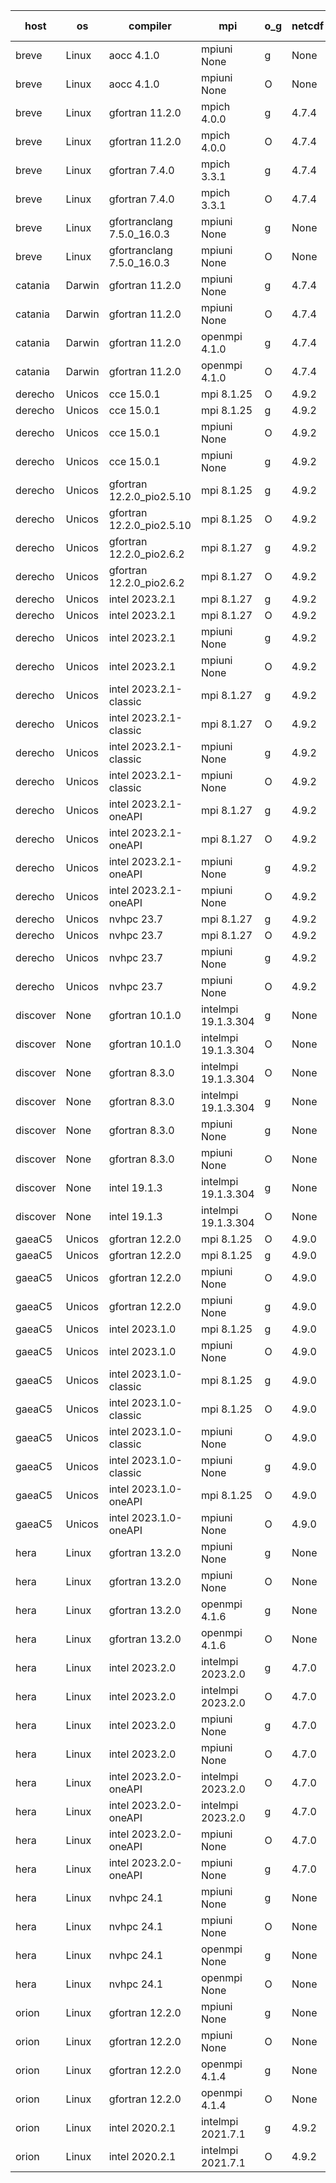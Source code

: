 

| host     | os       | compiler                              | mpi                      | o_g        | netcdf        | build       | u_pass          | u_fail          | s_pass            | s_fail            | e_pass             | e_fail             | nuopc_pass       | nuopc_fail       | artifacts link          |
|----------|----------|---------------------------------------|--------------------------|------------|---------------|-------------|-----------------|-----------------|-------------------|-------------------|--------------------|--------------------|------------------|------------------|-------------------------|
| breve | Linux | aocc 4.1.0 | mpiuni None  | g | None  | PASS | 12502 | 26 | 8 | 0 | 44 | 0 | None | None | <a href="https://github.com/esmf-org/esmf-test-artifacts/tree/a071a99e47792705a9cb11102bff673ea04bec29/develop/aocc/4.1.0/g/mpiuni/None" target="_blank">a071a99</a> | 
| breve | Linux | aocc 4.1.0 | mpiuni None  | O | None  | PASS | 12502 | 26 | 8 | 0 | 44 | 0 | None | None | <a href="https://github.com/esmf-org/esmf-test-artifacts/tree/3ef83193ecbd94c0a2360b831a33c70aaa79d04c/develop/aocc/4.1.0/O/mpiuni/None" target="_blank">3ef8319</a> | 
| breve | Linux | gfortran 11.2.0 | mpich 4.0.0  | g | 4.7.4  | PASS | 14198 | 0 | 50 | 0 | 81 | 0 | 56 | 0 | <a href="https://github.com/esmf-org/esmf-test-artifacts/tree/58d9b3a3b80c8b6096e99ac5e88e97f6d338c4cb/develop/gfortran/11.2.0/g/mpich/4.0.0" target="_blank">58d9b3a</a> | 
| breve | Linux | gfortran 11.2.0 | mpich 4.0.0  | O | 4.7.4  | PASS | 14198 | 0 | 50 | 0 | 81 | 0 | 56 | 0 | <a href="https://github.com/esmf-org/esmf-test-artifacts/tree/dc9f86ab49100e9fb3424a470b76b700f20ecfe2/develop/gfortran/11.2.0/O/mpich/4.0.0" target="_blank">dc9f86a</a> | 
| breve | Linux | gfortran 7.4.0 | mpich 3.3.1  | g | 4.7.4  | PASS | 14198 | 0 | 50 | 0 | 81 | 0 | 56 | 0 | <a href="https://github.com/esmf-org/esmf-test-artifacts/tree/e5ab4ea760dd7f60cd4c257147e9aa79f9cfee9c/develop/gfortran/7.4.0/g/mpich/3.3.1" target="_blank">e5ab4ea</a> | 
| breve | Linux | gfortran 7.4.0 | mpich 3.3.1  | O | 4.7.4  | PASS | 14198 | 0 | 50 | 0 | 81 | 0 | 56 | 0 | <a href="https://github.com/esmf-org/esmf-test-artifacts/tree/ba7848c7e1cb0ec982ed98174d1bbd4e1d101854/develop/gfortran/7.4.0/O/mpich/3.3.1" target="_blank">ba7848c</a> | 
| breve | Linux | gfortranclang 7.5.0_16.0.3 | mpiuni None  | g | None  | PASS | 12528 | 0 | 8 | 0 | 44 | 0 | None | None | <a href="https://github.com/esmf-org/esmf-test-artifacts/tree/19c3d2ec999b44970e0af48dd5365ef5709cf7cb/develop/gfortranclang/7.5.0_16.0.3/g/mpiuni/None" target="_blank">19c3d2e</a> | 
| breve | Linux | gfortranclang 7.5.0_16.0.3 | mpiuni None  | O | None  | PASS | 12528 | 0 | 8 | 0 | 44 | 0 | None | None | <a href="https://github.com/esmf-org/esmf-test-artifacts/tree/03972d2f31113e5b45b20e8a772e2d8191688d6f/develop/gfortranclang/7.5.0_16.0.3/O/mpiuni/None" target="_blank">03972d2</a> | 
| catania | Darwin | gfortran 11.2.0 | mpiuni None  | g | 4.7.4  | PASS | 12528 | 0 | 8 | 0 | 44 | 0 | None | None | <a href="https://github.com/esmf-org/esmf-test-artifacts/tree/10f005fab4abfaa69dcd7cadbece39b914433aad/develop/gfortran/11.2.0/g/mpiuni/None" target="_blank">10f005f</a> | 
| catania | Darwin | gfortran 11.2.0 | mpiuni None  | O | 4.7.4  | PASS | 12528 | 0 | 8 | 0 | 44 | 0 | None | None | <a href="https://github.com/esmf-org/esmf-test-artifacts/tree/1035592f507482dfe3e91ca0d90b0db5cea82853/develop/gfortran/11.2.0/O/mpiuni/None" target="_blank">1035592</a> | 
| catania | Darwin | gfortran 11.2.0 | openmpi 4.1.0  | g | 4.7.4  | PASS | 14195 | 3 | 50 | 0 | 81 | 0 | 56 | 0 | <a href="https://github.com/esmf-org/esmf-test-artifacts/tree/ccc6dff8d58d4ee7db20b1f34cbef255af3ccf71/develop/gfortran/11.2.0/g/openmpi/4.1.0" target="_blank">ccc6dff</a> | 
| catania | Darwin | gfortran 11.2.0 | openmpi 4.1.0  | O | 4.7.4  | PASS | 14195 | 3 | 50 | 0 | 81 | 0 | 56 | 0 | <a href="https://github.com/esmf-org/esmf-test-artifacts/tree/bb5c1e42a3e263480e41b24646843bbc1467f35d/develop/gfortran/11.2.0/O/openmpi/4.1.0" target="_blank">bb5c1e4</a> | 
| derecho | Unicos | cce 15.0.1 | mpi 8.1.25  | O | 4.9.2  | PASS | 14120 | 78 | 50 | 0 | 81 | 0 | 56 | 0 | <a href="https://github.com/esmf-org/esmf-test-artifacts/tree/7027c71b6449b215685f7365301147cea3c6557c/develop/cce/15.0.1/O/mpi/8.1.25" target="_blank">7027c71</a> | 
| derecho | Unicos | cce 15.0.1 | mpi 8.1.25  | g | 4.9.2  | PASS | 14122 | 76 | 50 | 0 | 81 | 0 | 56 | 0 | <a href="https://github.com/esmf-org/esmf-test-artifacts/tree/0b8d8c13942adadb17a5ef58cfb29b087443b76c/develop/cce/15.0.1/g/mpi/8.1.25" target="_blank">0b8d8c1</a> | 
| derecho | Unicos | cce 15.0.1 | mpiuni None  | O | 4.9.2  | PASS | 12293 | 235 | 8 | 0 | 44 | 0 | None | None | <a href="https://github.com/esmf-org/esmf-test-artifacts/tree/a201ba0e3b5054594a419b6f6760fbc7734a4f95/develop/cce/15.0.1/O/mpiuni/None" target="_blank">a201ba0</a> | 
| derecho | Unicos | cce 15.0.1 | mpiuni None  | g | 4.9.2  | PASS | 12452 | 76 | 8 | 0 | 44 | 0 | None | None | <a href="https://github.com/esmf-org/esmf-test-artifacts/tree/634a78bea2f69ff66a870e1ca69acee0101b9633/develop/cce/15.0.1/g/mpiuni/None" target="_blank">634a78b</a> | 
| derecho | Unicos | gfortran 12.2.0_pio2.5.10 | mpi 8.1.25  | g | 4.9.2  | PASS | 14198 | 0 | 50 | 0 | 81 | 0 | 56 | 0 | <a href="https://github.com/esmf-org/esmf-test-artifacts/tree/1de4a21d919dd87944ef4faff68a8cbe6304e79e/develop/gfortran/12.2.0_pio2.5.10/g/mpi/8.1.25" target="_blank">1de4a21</a> | 
| derecho | Unicos | gfortran 12.2.0_pio2.5.10 | mpi 8.1.25  | O | 4.9.2  | PASS | 14198 | 0 | 50 | 0 | 81 | 0 | 56 | 0 | <a href="https://github.com/esmf-org/esmf-test-artifacts/tree/4f0cbb7689938ed53e22e8bd771524e2321e04f7/develop/gfortran/12.2.0_pio2.5.10/O/mpi/8.1.25" target="_blank">4f0cbb7</a> | 
| derecho | Unicos | gfortran 12.2.0_pio2.6.2 | mpi 8.1.27  | g | 4.9.2  | PASS | 14198 | 0 | 50 | 0 | 81 | 0 | 56 | 0 | <a href="https://github.com/esmf-org/esmf-test-artifacts/tree/f0acecbb2965a39ff368b3f857063145efe0c99d/develop/gfortran/12.2.0_pio2.6.2/g/mpi/8.1.27" target="_blank">f0acecb</a> | 
| derecho | Unicos | gfortran 12.2.0_pio2.6.2 | mpi 8.1.27  | O | 4.9.2  | PASS | 14198 | 0 | 50 | 0 | 81 | 0 | 56 | 0 | <a href="https://github.com/esmf-org/esmf-test-artifacts/tree/e370f2da31001daa99f66ca1aa1e67038ac4245a/develop/gfortran/12.2.0_pio2.6.2/O/mpi/8.1.27" target="_blank">e370f2d</a> | 
| derecho | Unicos | intel 2023.2.1 | mpi 8.1.27  | g | 4.9.2  | PASS | 14198 | 0 | 50 | 0 | 81 | 0 | 57 | 0 | <a href="https://github.com/esmf-org/esmf-test-artifacts/tree/07dfb937fe5eef1b4f1f9af05ddbe2d4f960c504/develop/intel/2023.2.1/g/mpi/8.1.27" target="_blank">07dfb93</a> | 
| derecho | Unicos | intel 2023.2.1 | mpi 8.1.27  | O | 4.9.2  | PASS | 14198 | 0 | 50 | 0 | 81 | 0 | 57 | 0 | <a href="https://github.com/esmf-org/esmf-test-artifacts/tree/8972ffab72ed3a38420aab71fbf073c16ddd3b3f/develop/intel/2023.2.1/O/mpi/8.1.27" target="_blank">8972ffa</a> | 
| derecho | Unicos | intel 2023.2.1 | mpiuni None  | g | 4.9.2  | PASS | 12528 | 0 | 8 | 0 | 44 | 0 | None | None | <a href="https://github.com/esmf-org/esmf-test-artifacts/tree/a6de364a5d3d77878f9b45eaeee8dd178a1b3421/develop/intel/2023.2.1/g/mpiuni/None" target="_blank">a6de364</a> | 
| derecho | Unicos | intel 2023.2.1 | mpiuni None  | O | 4.9.2  | PASS | 12528 | 0 | 8 | 0 | 44 | 0 | None | None | <a href="https://github.com/esmf-org/esmf-test-artifacts/tree/775d397e110656e5015ecb46771efc3ce505916a/develop/intel/2023.2.1/O/mpiuni/None" target="_blank">775d397</a> | 
| derecho | Unicos | intel 2023.2.1-classic | mpi 8.1.27  | g | 4.9.2  | PASS | 14198 | 0 | 50 | 0 | 81 | 0 | 56 | 0 | <a href="https://github.com/esmf-org/esmf-test-artifacts/tree/5de2430709ccbc969340990a4eaf5753be9f69ad/develop/intel/2023.2.1-classic/g/mpi/8.1.27" target="_blank">5de2430</a> | 
| derecho | Unicos | intel 2023.2.1-classic | mpi 8.1.27  | O | 4.9.2  | PASS | 14198 | 0 | 50 | 0 | 81 | 0 | 56 | 0 | <a href="https://github.com/esmf-org/esmf-test-artifacts/tree/e6fbdd4bee9bc5d9bd668c5ebbc4c09d8ebec887/develop/intel/2023.2.1-classic/O/mpi/8.1.27" target="_blank">e6fbdd4</a> | 
| derecho | Unicos | intel 2023.2.1-classic | mpiuni None  | g | 4.9.2  | PASS | 12528 | 0 | 8 | 0 | 44 | 0 | None | None | <a href="https://github.com/esmf-org/esmf-test-artifacts/tree/62b8eeb583393d12b9dcdf6b14913b501c844488/develop/intel/2023.2.1-classic/g/mpiuni/None" target="_blank">62b8eeb</a> | 
| derecho | Unicos | intel 2023.2.1-classic | mpiuni None  | O | 4.9.2  | PASS | 12528 | 0 | 8 | 0 | 44 | 0 | None | None | <a href="https://github.com/esmf-org/esmf-test-artifacts/tree/989b219b7aec97fac11d0492a22c36164f56ecc9/develop/intel/2023.2.1-classic/O/mpiuni/None" target="_blank">989b219</a> | 
| derecho | Unicos | intel 2023.2.1-oneAPI | mpi 8.1.27  | g | 4.9.2  | PASS | 14198 | 0 | 50 | 0 | 81 | 0 | 56 | 0 | <a href="https://github.com/esmf-org/esmf-test-artifacts/tree/527e128efc2640691ce96f1d7c3b4847198a4d03/develop/intel/2023.2.1-oneAPI/g/mpi/8.1.27" target="_blank">527e128</a> | 
| derecho | Unicos | intel 2023.2.1-oneAPI | mpi 8.1.27  | O | 4.9.2  | PASS | 14198 | 0 | 49 | 1 | 81 | 0 | 56 | 0 | <a href="https://github.com/esmf-org/esmf-test-artifacts/tree/58a302008cb4ed9341dbe6a21f255c92ef369c5d/develop/intel/2023.2.1-oneAPI/O/mpi/8.1.27" target="_blank">58a3020</a> | 
| derecho | Unicos | intel 2023.2.1-oneAPI | mpiuni None  | g | 4.9.2  | PASS | 12528 | 0 | 8 | 0 | 44 | 0 | None | None | <a href="https://github.com/esmf-org/esmf-test-artifacts/tree/7c8e33f46b16c5725fa4e1ab25a5ec3f5faa4b58/develop/intel/2023.2.1-oneAPI/g/mpiuni/None" target="_blank">7c8e33f</a> | 
| derecho | Unicos | intel 2023.2.1-oneAPI | mpiuni None  | O | 4.9.2  | PASS | 12528 | 0 | 8 | 0 | 44 | 0 | None | None | <a href="https://github.com/esmf-org/esmf-test-artifacts/tree/3970d9864faa42732f6a95329295501b73ce9e3c/develop/intel/2023.2.1-oneAPI/O/mpiuni/None" target="_blank">3970d98</a> | 
| derecho | Unicos | nvhpc 23.7 | mpi 8.1.27  | g | 4.9.2  | PASS | 14198 | 0 | 50 | 0 | 81 | 0 | 56 | 0 | <a href="https://github.com/esmf-org/esmf-test-artifacts/tree/d45c520a0ed614da17bd22fea0bb885797df4d4c/develop/nvhpc/23.7/g/mpi/8.1.27" target="_blank">d45c520</a> | 
| derecho | Unicos | nvhpc 23.7 | mpi 8.1.27  | O | 4.9.2  | PASS | 14198 | 0 | 50 | 0 | 81 | 0 | 56 | 0 | <a href="https://github.com/esmf-org/esmf-test-artifacts/tree/13275afe349476017239212a0ce048e0dbe79443/develop/nvhpc/23.7/O/mpi/8.1.27" target="_blank">13275af</a> | 
| derecho | Unicos | nvhpc 23.7 | mpiuni None  | g | 4.9.2  | PASS | 12528 | 0 | 8 | 0 | 44 | 0 | None | None | <a href="https://github.com/esmf-org/esmf-test-artifacts/tree/8ea700ce02f12b75ab0d43b87d068b0cb7103f26/develop/nvhpc/23.7/g/mpiuni/None" target="_blank">8ea700c</a> | 
| derecho | Unicos | nvhpc 23.7 | mpiuni None  | O | 4.9.2  | PASS | 12528 | 0 | 8 | 0 | 44 | 0 | None | None | <a href="https://github.com/esmf-org/esmf-test-artifacts/tree/e9364cd3f22f7c0c89441879f85205ea8cb6c7a2/develop/nvhpc/23.7/O/mpiuni/None" target="_blank">e9364cd</a> | 
| discover | None | gfortran 10.1.0 | intelmpi 19.1.3.304  | g | None  | FAIL | None | None | None | None | None | None | None | None | <a href="https://github.com/esmf-org/esmf-test-artifacts/tree/492b88a50e4f88215ad7293385ad9861959fc372/develop/gfortran/10.1.0/g/intelmpi/19.1.3.304" target="_blank">492b88a</a> | 
| discover | None | gfortran 10.1.0 | intelmpi 19.1.3.304  | O | None  | FAIL | None | None | None | None | None | None | None | None | <a href="https://github.com/esmf-org/esmf-test-artifacts/tree/e1c8061e50a9d123808249d9d46877a5d9d079f8/develop/gfortran/10.1.0/O/intelmpi/19.1.3.304" target="_blank">e1c8061</a> | 
| discover | None | gfortran 8.3.0 | intelmpi 19.1.3.304  | O | None  | FAIL | None | None | None | None | None | None | None | None | <a href="https://github.com/esmf-org/esmf-test-artifacts/tree/d6aeaf2b7a40aecef05048572ebcb2d69b7d74e3/develop/gfortran/8.3.0/O/intelmpi/19.1.3.304" target="_blank">d6aeaf2</a> | 
| discover | None | gfortran 8.3.0 | intelmpi 19.1.3.304  | g | None  | FAIL | None | None | None | None | None | None | None | None | <a href="https://github.com/esmf-org/esmf-test-artifacts/tree/643d709524bc7175bebe657f97fa07f7f83c017b/develop/gfortran/8.3.0/g/intelmpi/19.1.3.304" target="_blank">643d709</a> | 
| discover | None | gfortran 8.3.0 | mpiuni None  | g | None  | FAIL | None | None | None | None | None | None | None | None | <a href="https://github.com/esmf-org/esmf-test-artifacts/tree/0befa0ca41c337d686dcaec175644da3e0cbc5fb/develop/gfortran/8.3.0/g/mpiuni/None" target="_blank">0befa0c</a> | 
| discover | None | gfortran 8.3.0 | mpiuni None  | O | None  | FAIL | None | None | None | None | None | None | None | None | <a href="https://github.com/esmf-org/esmf-test-artifacts/tree/d1e7a7dc1f858a41ba25cb866f16a081d8f5aaf4/develop/gfortran/8.3.0/O/mpiuni/None" target="_blank">d1e7a7d</a> | 
| discover | None | intel 19.1.3 | intelmpi 19.1.3.304  | g | None  | FAIL | None | None | None | None | None | None | None | None | <a href="https://github.com/esmf-org/esmf-test-artifacts/tree/3d33ae6b85bbcf2c75a31c5c2aa60f5adb2d57e7/develop/intel/19.1.3/g/intelmpi/19.1.3.304" target="_blank">3d33ae6</a> | 
| discover | None | intel 19.1.3 | intelmpi 19.1.3.304  | O | None  | FAIL | None | None | None | None | None | None | None | None | <a href="https://github.com/esmf-org/esmf-test-artifacts/tree/bc1aa4f25dc40b51be5aaffd1ed50bcef2bd426b/develop/intel/19.1.3/O/intelmpi/19.1.3.304" target="_blank">bc1aa4f</a> | 
| gaeaC5 | Unicos | gfortran 12.2.0 | mpi 8.1.25  | O | 4.9.0  | PASS | None | None | None | None | None | None | None | None | <a href="https://github.com/esmf-org/esmf-test-artifacts/tree/9293939fe5fad201b2e9a2bbdffea62d04099d43/develop/gfortran/12.2.0/O/mpi/8.1.25" target="_blank">9293939</a> | 
| gaeaC5 | Unicos | gfortran 12.2.0 | mpi 8.1.25  | g | 4.9.0  | PASS | None | None | None | None | None | None | None | None | <a href="https://github.com/esmf-org/esmf-test-artifacts/tree/640ca14ebd3483e88d363d48298e108eaa59ad5a/develop/gfortran/12.2.0/g/mpi/8.1.25" target="_blank">640ca14</a> | 
| gaeaC5 | Unicos | gfortran 12.2.0 | mpiuni None  | O | 4.9.0  | PASS | 12528 | 0 | 8 | 0 | 44 | 0 | None | None | <a href="https://github.com/esmf-org/esmf-test-artifacts/tree/bdaf6fa23e8d9d5704ce9d8f3b47293a31f1b834/develop/gfortran/12.2.0/O/mpiuni/None" target="_blank">bdaf6fa</a> | 
| gaeaC5 | Unicos | gfortran 12.2.0 | mpiuni None  | g | 4.9.0  | PASS | None | None | None | None | None | None | None | None | <a href="https://github.com/esmf-org/esmf-test-artifacts/tree/91f9a4174a61973076ea8f09399e314f50db3253/develop/gfortran/12.2.0/g/mpiuni/None" target="_blank">91f9a41</a> | 
| gaeaC5 | Unicos | intel 2023.1.0 | mpi 8.1.25  | g | 4.9.0  | PASS | None | None | None | None | None | None | None | None | <a href="https://github.com/esmf-org/esmf-test-artifacts/tree/12899829818bbd40e4e9062a5c21f33865e6ddc4/develop/intel/2023.1.0/g/mpi/8.1.25" target="_blank">1289982</a> | 
| gaeaC5 | Unicos | intel 2023.1.0 | mpiuni None  | O | 4.9.0  | PASS | 12528 | 0 | 8 | 0 | 44 | 0 | None | None | <a href="https://github.com/esmf-org/esmf-test-artifacts/tree/ba4828065bb63036679e870c18af1fe412db6eeb/develop/intel/2023.1.0/O/mpiuni/None" target="_blank">ba48280</a> | 
| gaeaC5 | Unicos | intel 2023.1.0-classic | mpi 8.1.25  | g | 4.9.0  | PASS | None | None | None | None | None | None | None | None | <a href="https://github.com/esmf-org/esmf-test-artifacts/tree/0d8bb70676dee7f717abe2a2b9b6690b180cb012/develop/intel/2023.1.0-classic/g/mpi/8.1.25" target="_blank">0d8bb70</a> | 
| gaeaC5 | Unicos | intel 2023.1.0-classic | mpi 8.1.25  | O | 4.9.0  | PASS | None | None | None | None | None | None | None | None | <a href="https://github.com/esmf-org/esmf-test-artifacts/tree/b4cd369a11705dab696c76752e08c7742f41adcb/develop/intel/2023.1.0-classic/O/mpi/8.1.25" target="_blank">b4cd369</a> | 
| gaeaC5 | Unicos | intel 2023.1.0-classic | mpiuni None  | O | 4.9.0  | PASS | 12528 | 0 | 8 | 0 | 44 | 0 | None | None | <a href="https://github.com/esmf-org/esmf-test-artifacts/tree/9faf0f644e4c434f817fc624534bbf9f54244c28/develop/intel/2023.1.0-classic/O/mpiuni/None" target="_blank">9faf0f6</a> | 
| gaeaC5 | Unicos | intel 2023.1.0-classic | mpiuni None  | g | 4.9.0  | PASS | 12528 | 0 | 8 | 0 | 44 | 0 | None | None | <a href="https://github.com/esmf-org/esmf-test-artifacts/tree/4b460dbf24143f6ced07c1146a0e4f78c77dfa26/develop/intel/2023.1.0-classic/g/mpiuni/None" target="_blank">4b460db</a> | 
| gaeaC5 | Unicos | intel 2023.1.0-oneAPI | mpi 8.1.25  | O | 4.9.0  | PASS | 14198 | 0 | 49 | 1 | 81 | 0 | 46 | 10 | <a href="https://github.com/esmf-org/esmf-test-artifacts/tree/266e09c57e78335a480ef3925608b1c658424056/develop/intel/2023.1.0-oneAPI/O/mpi/8.1.25" target="_blank">266e09c</a> | 
| gaeaC5 | Unicos | intel 2023.1.0-oneAPI | mpiuni None  | O | 4.9.0  | PASS | 12528 | 0 | 8 | 0 | 44 | 0 | None | None | <a href="https://github.com/esmf-org/esmf-test-artifacts/tree/45dd4a2619c7014d5b479904433a8a7a98b8ef6e/develop/intel/2023.1.0-oneAPI/O/mpiuni/None" target="_blank">45dd4a2</a> | 
| hera | Linux | gfortran 13.2.0 | mpiuni None  | g | None  | PASS | 12528 | 0 | 8 | 0 | 44 | 0 | None | None | <a href="https://github.com/esmf-org/esmf-test-artifacts/tree/bdf6414f7022baec4172ece36771bff864e678ab/develop/gfortran/13.2.0/g/mpiuni/None" target="_blank">bdf6414</a> | 
| hera | Linux | gfortran 13.2.0 | mpiuni None  | O | None  | PASS | 12528 | 0 | 8 | 0 | 44 | 0 | None | None | <a href="https://github.com/esmf-org/esmf-test-artifacts/tree/ced609a19800aa5c90e056619bc55466e9df5219/develop/gfortran/13.2.0/O/mpiuni/None" target="_blank">ced609a</a> | 
| hera | Linux | gfortran 13.2.0 | openmpi 4.1.6  | g | None  | PASS | 14198 | 0 | 50 | 0 | 81 | 0 | 56 | 0 | <a href="https://github.com/esmf-org/esmf-test-artifacts/tree/8aa4b79af6d8e5466a122147bf8fdf8999cedbe1/develop/gfortran/13.2.0/g/openmpi/4.1.6" target="_blank">8aa4b79</a> | 
| hera | Linux | gfortran 13.2.0 | openmpi 4.1.6  | O | None  | PASS | 14198 | 0 | 50 | 0 | 81 | 0 | 56 | 0 | <a href="https://github.com/esmf-org/esmf-test-artifacts/tree/1ec341340d949575fdb757a106a9a85304687005/develop/gfortran/13.2.0/O/openmpi/4.1.6" target="_blank">1ec3413</a> | 
| hera | Linux | intel 2023.2.0 | intelmpi 2023.2.0  | g | 4.7.0  | PASS | 14198 | 0 | 50 | 0 | 81 | 0 | 56 | 0 | <a href="https://github.com/esmf-org/esmf-test-artifacts/tree/2e2df7d1d7dd85d9d473937fc1ad75248d8bb755/develop/intel/2023.2.0/g/intelmpi/2023.2.0" target="_blank">2e2df7d</a> | 
| hera | Linux | intel 2023.2.0 | intelmpi 2023.2.0  | O | 4.7.0  | PASS | 14198 | 0 | 50 | 0 | 81 | 0 | 56 | 0 | <a href="https://github.com/esmf-org/esmf-test-artifacts/tree/ab444b37ae70dcc76b3c167dd59f6aa0ce33301e/develop/intel/2023.2.0/O/intelmpi/2023.2.0" target="_blank">ab444b3</a> | 
| hera | Linux | intel 2023.2.0 | mpiuni None  | g | 4.7.0  | PASS | 12528 | 0 | 8 | 0 | 44 | 0 | None | None | <a href="https://github.com/esmf-org/esmf-test-artifacts/tree/bd8fc26269ec118a5b7db505e9e00159d1284dbc/develop/intel/2023.2.0/g/mpiuni/None" target="_blank">bd8fc26</a> | 
| hera | Linux | intel 2023.2.0 | mpiuni None  | O | 4.7.0  | PASS | 12528 | 0 | 8 | 0 | 44 | 0 | None | None | <a href="https://github.com/esmf-org/esmf-test-artifacts/tree/c91bdcfe046485d9854f63ffc76850aa3e55c5c1/develop/intel/2023.2.0/O/mpiuni/None" target="_blank">c91bdcf</a> | 
| hera | Linux | intel 2023.2.0-oneAPI | intelmpi 2023.2.0  | O | 4.7.0  | PASS | 14198 | 0 | 49 | 1 | 81 | 0 | 56 | 0 | <a href="https://github.com/esmf-org/esmf-test-artifacts/tree/97d287074e5f21b1f5cd52be9519b4d613920f43/develop/intel/2023.2.0-oneAPI/O/intelmpi/2023.2.0" target="_blank">97d2870</a> | 
| hera | Linux | intel 2023.2.0-oneAPI | intelmpi 2023.2.0  | g | 4.7.0  | PASS | 14198 | 0 | 50 | 0 | 81 | 0 | 56 | 0 | <a href="https://github.com/esmf-org/esmf-test-artifacts/tree/b927c06f12bc98ac79a22772281e6e19d778de09/develop/intel/2023.2.0-oneAPI/g/intelmpi/2023.2.0" target="_blank">b927c06</a> | 
| hera | Linux | intel 2023.2.0-oneAPI | mpiuni None  | O | 4.7.0  | PASS | 12528 | 0 | 8 | 0 | 44 | 0 | None | None | <a href="https://github.com/esmf-org/esmf-test-artifacts/tree/a2098fd491949d8f92ac5e039fd9ee56736cde14/develop/intel/2023.2.0-oneAPI/O/mpiuni/None" target="_blank">a2098fd</a> | 
| hera | Linux | intel 2023.2.0-oneAPI | mpiuni None  | g | 4.7.0  | PASS | 12528 | 0 | 8 | 0 | 44 | 0 | None | None | <a href="https://github.com/esmf-org/esmf-test-artifacts/tree/885f8a5e0e8992af67ff564a9b6dddff4e842fea/develop/intel/2023.2.0-oneAPI/g/mpiuni/None" target="_blank">885f8a5</a> | 
| hera | Linux | nvhpc 24.1 | mpiuni None  | g | None  | PASS | 12528 | 0 | 8 | 0 | 44 | 0 | None | None | <a href="https://github.com/esmf-org/esmf-test-artifacts/tree/c5f5cb34cc4eba33ae2433505e07afe3cfc70c84/develop/nvhpc/24.1/g/mpiuni/None" target="_blank">c5f5cb3</a> | 
| hera | Linux | nvhpc 24.1 | mpiuni None  | O | None  | PASS | 12528 | 0 | 8 | 0 | 44 | 0 | None | None | <a href="https://github.com/esmf-org/esmf-test-artifacts/tree/767e78520645923a5b8c2f93bac566335736f8ff/develop/nvhpc/24.1/O/mpiuni/None" target="_blank">767e785</a> | 
| hera | Linux | nvhpc 24.1 | openmpi None  | g | None  | PASS | 14198 | 0 | 50 | 0 | 81 | 0 | 56 | 0 | <a href="https://github.com/esmf-org/esmf-test-artifacts/tree/bb73edfb077ea4eac5f00f7d2a9745304db3a786/develop/nvhpc/24.1/g/openmpi/None" target="_blank">bb73edf</a> | 
| hera | Linux | nvhpc 24.1 | openmpi None  | O | None  | PASS | 14198 | 0 | 50 | 0 | 81 | 0 | 56 | 0 | <a href="https://github.com/esmf-org/esmf-test-artifacts/tree/1f6f4f8abd59f8f8459073f2b2be43cd30cca691/develop/nvhpc/24.1/O/openmpi/None" target="_blank">1f6f4f8</a> | 
| orion | Linux | gfortran 12.2.0 | mpiuni None  | g | None  | PASS | 12528 | 0 | 8 | 0 | 44 | 0 | None | None | <a href="https://github.com/esmf-org/esmf-test-artifacts/tree/6a453fe39a229c987a841adac5babccfd23aa09b/develop/gfortran/12.2.0/g/mpiuni/None" target="_blank">6a453fe</a> | 
| orion | Linux | gfortran 12.2.0 | mpiuni None  | O | None  | PASS | 12528 | 0 | 8 | 0 | 44 | 0 | None | None | <a href="https://github.com/esmf-org/esmf-test-artifacts/tree/4d27ff634a2a46d3e2aab25e40b43f1b5bcb9114/develop/gfortran/12.2.0/O/mpiuni/None" target="_blank">4d27ff6</a> | 
| orion | Linux | gfortran 12.2.0 | openmpi 4.1.4  | g | None  | PASS | 14198 | 0 | 50 | 0 | 81 | 0 | 44 | 12 | <a href="https://github.com/esmf-org/esmf-test-artifacts/tree/b323b1a62930024704220b8ac016ffb794dcc410/develop/gfortran/12.2.0/g/openmpi/4.1.4" target="_blank">b323b1a</a> | 
| orion | Linux | gfortran 12.2.0 | openmpi 4.1.4  | O | None  | PASS | 14198 | 0 | 50 | 0 | 81 | 0 | 44 | 12 | <a href="https://github.com/esmf-org/esmf-test-artifacts/tree/b6ce05fff6ad13feca1f3ebe3ada7c3c14b3c6fc/develop/gfortran/12.2.0/O/openmpi/4.1.4" target="_blank">b6ce05f</a> | 
| orion | Linux | intel 2020.2.1 | intelmpi 2021.7.1  | g | 4.9.2  | PASS | 14198 | 0 | 50 | 0 | 81 | 0 | 44 | 12 | <a href="https://github.com/esmf-org/esmf-test-artifacts/tree/dbe15ab44cd279833a3c7a0fd829d5b7b8f03768/develop/intel/2020.2.1/g/intelmpi/2021.7.1" target="_blank">dbe15ab</a> | 
| orion | Linux | intel 2020.2.1 | intelmpi 2021.7.1  | O | 4.9.2  | PASS | 14198 | 0 | 50 | 0 | 81 | 0 | 44 | 12 | <a href="https://github.com/esmf-org/esmf-test-artifacts/tree/07f3c549e09e3c8234ceb49330a29103ddab2380/develop/intel/2020.2.1/O/intelmpi/2021.7.1" target="_blank">07f3c54</a> | 
